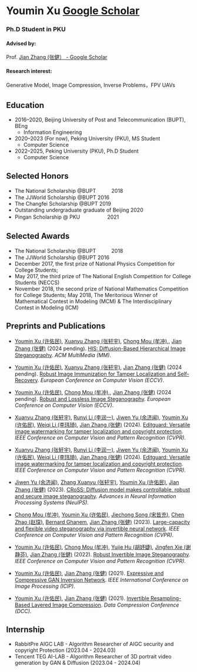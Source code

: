 # Youmin Xu  [‪Google Scholar‬](https://scholar.google.com/citations?user=AEj89gcAAAAJ&hl=en)
### Ph.D Student in PKU
#### Advised by: 
Prof. [‪Jian Zhang (张健）‬ - ‪Google Scholar‬](https://scholar.google.com/citations?hl=en&user=7brFI_4AAAAJ&view_op=list_works&sortby=pubdate)
#### Research interest: 
Generative Model, Image Compression, Inverse Problems，FPV UAVs




## Education　
- 2016–2020,  Beijing University of Post and Telecommunication (BUPT), BEng
  - Information Engineering
- 2020–2023 (For now),  Peking University (PKU), MS Student 
  - Computer Science
- 2022–2025,  Peking University (PKU), Ph.D Student
  - Computer Science


## Selected Honors
- The National Scholarship @BUPT　　　2018
- The JJWorld Scholarship @BUPT              2016
- The Changfei Scholarship @BUPT           2019
- Outstanding undergraduate graduate of Beijing 2020
- Pingan Scholarship @ PKU　　　　　    2021

## Selected Awards

- The National Scholarship @BUPT　　　2018
- The JJWorld Scholarship @BUPT              2016
- December 2017, the first prize of National Physics Competition for College Students;
- May 2017, the third prize of The National English Competition for College Students (NECCS)
- November 2018, the second prize of National Mathematics Competition for College Students; May 2018, The Meritorious Winner of Mathematical Contest in Modeling (MCM) & The Interdisciplinary Contest in Modeling (ICM)

## Preprints and Publications

- [Youmin Xu (许佑民)](https://villa.jianzhang.tech/people/youmin-xu-许佑民/), [Xuanyu Zhang (张轩宇)](https://villa.jianzhang.tech/people/youmin-xu-许佑民/), [Chong Mou (牟冲)](https://villa.jianzhang.tech/people/chong-mou-牟冲/),, [Jian Zhang (张健)](https://villa.jianzhang.tech/people/jian-zhang-张健/) (2024 pending). [HIS: Diffusion-Based Hierarchical Image Steganography](https://arxiv.org/html/2312.08883v1). *ACM MultiMedia (MM)*.

- [Youmin Xu (许佑民)](https://villa.jianzhang.tech/people/youmin-xu-许佑民/), [Xuanyu Zhang (张轩宇)](https://villa.jianzhang.tech/people/youmin-xu-许佑民/), [Jian Zhang (张健)](https://villa.jianzhang.tech/people/jian-zhang-张健/) (2024 pending). [Robust Image Immunization for Tamper Localization and Self-Recovery](https://arxiv.org/html/2312.08883v1). *European Conference on Computer Vision (ECCV)*.

- [Youmin Xu (许佑民)](https://villa.jianzhang.tech/people/youmin-xu-许佑民/), [Chong Mou (牟冲)](https://villa.jianzhang.tech/people/chong-mou-牟冲/),, [Jian Zhang (张健)](https://villa.jianzhang.tech/people/jian-zhang-张健/) (2024 pending). [Robust and Lossless Image Steganography](https://arxiv.org/html/2312.08883v1). *European Conference on Computer Vision (ECCV)*.
  
- [Xuanyu Zhang (张轩宇)](https://villa.jianzhang.tech/people/youmin-xu-许佑民/), [Runyi Li (李润一)](https://villa.jianzhang.tech/people/chong-mou-牟冲/), [Jiwen Yu (余济闻)](https://villa.jianzhang.tech/people/chong-mou-牟冲/), [Youmin Xu (许佑民)](https://villa.jianzhang.tech/people/youmin-xu-许佑民/), [Weiqi Li (李玮琦)](https://villa.jianzhang.tech/people/youmin-xu-许佑民/), [Jian Zhang (张健)](https://villa.jianzhang.tech/people/jian-zhang-张健/) (2024). [Editguard: Versatile image watermarking for tamper localization and copyright protection](https://arxiv.org/html/2312.08883v1). *IEEE Conference on Computer Vision and Pattern Recognition (CVPR)*.

  
- [Xuanyu Zhang (张轩宇)](https://villa.jianzhang.tech/people/youmin-xu-许佑民/), [Runyi Li (李润一)](https://villa.jianzhang.tech/people/chong-mou-牟冲/), [Jiwen Yu (余济闻)](https://villa.jianzhang.tech/people/chong-mou-牟冲/), [Youmin Xu (许佑民)](https://villa.jianzhang.tech/people/youmin-xu-许佑民/), [Weiqi Li (李玮琦)](https://villa.jianzhang.tech/people/youmin-xu-许佑民/), [Jian Zhang (张健)](https://villa.jianzhang.tech/people/jian-zhang-张健/) (2024). [Editguard: Versatile image watermarking for tamper localization and copyright protection](https://arxiv.org/html/2312.08883v1). *IEEE Conference on Computer Vision and Pattern Recognition (CVPR)*.


- [Jiwen Yu (余济闻)](https://villa.jianzhang.tech/people/youmin-xu-许佑民/), [Zhang Xuanyu (张轩宇)](https://villa.jianzhang.tech/people/chong-mou-牟冲/), [Youmin Xu (许佑民)](https://villa.jianzhang.tech/people/youmin-xu-许佑民/), [Jian Zhang (张健)](https://villa.jianzhang.tech/people/jian-zhang-张健/) (2023). [CRoSS: Diffusion model makes controllable, robust and secure image steganography](https://proceedings.neurips.cc/paper_files/paper/2023/file/ff99390b6e942fb1dd7023f787fb0a27-Paper-Conference.pdf). *Advances in Neural Information Processing Systems (NeuIPS)*.

- [Chong Mou (牟冲)](https://villa.jianzhang.tech/people/chong-mou-牟冲/), [Youmin Xu (许佑民)](https://villa.jianzhang.tech/people/youmin-xu-许佑民/),  [Jiechong Song (宋皆充)](https://villa.jianzhang.tech/people/yujie-hu-胡妤婕/), [Chen Zhao (赵琛)](https://scholar.google.com/citations?hl=en&user=dUWdX5EAAAAJ), [Bernard Ghanem](https://scholar.google.com/citations?user=rVsGTeEAAAAJ&hl=en&oi=ao), [Jian Zhang (张健)](https://villa.jianzhang.tech/people/jian-zhang-张健/) (2023). [Large-capacity and flexible video steganography via invertible neural network](http://openaccess.thecvf.com/content/CVPR2023/papers/Mou_Large-Capacity_and_Flexible_Video_Steganography_via_Invertible_Neural_Network_CVPR_2023_paper.pdf). *IEEE Conference on Computer Vision and Pattern Recognition (CVPR)*.


- [Youmin Xu (许佑民)](https://villa.jianzhang.tech/people/youmin-xu-许佑民/), [Chong Mou (牟冲)](https://villa.jianzhang.tech/people/chong-mou-牟冲/), [Yujie Hu (胡妤婕)](https://villa.jianzhang.tech/people/yujie-hu-胡妤婕/), [Jingfen Xie (谢静芬)](https://villa.jianzhang.tech/people/jingfen-xie-谢静芬/), [Jian Zhang (张健)](https://villa.jianzhang.tech/people/jian-zhang-张健/) (2022). [Robust Invertible Image Steganography](https://villa.jianzhang.tech/publication/100052/). *IEEE Conference on Computer Vision and Pattern Recognition (CVPR)*.

- [Youmin Xu (许佑民)](https://villa.jianzhang.tech/people/youmin-xu-许佑民/), [Jian Zhang (张健)](https://villa.jianzhang.tech/people/jian-zhang-张健/) (2021). [Expressive and Compressive GAN Inversion Network](https://villa.jianzhang.tech/publication/100043/). *IEEE International Conference on Image Processing (ICIP)*.

-  [Youmin Xu (许佑民)](https://villa.jianzhang.tech/people/youmin-xu-许佑民/), [Jian Zhang (张健)](https://villa.jianzhang.tech/people/jian-zhang-张健/) (2021). [Invertible Resampling-Based Layered Image Compression](https://villa.jianzhang.tech/publication/100034/). *Data Compression Conference (DCC)*.

## Internship
- RabbitPre AIGC LAB - Algorithm Researcher of AIGC security and copyright Protection (2023.04 - 2024.03)
- Tencent TEG AI-LAB - Algorithm Researcher of 3D portrait video generation by GAN & Diffusion (2023.04 - 2024.04)
